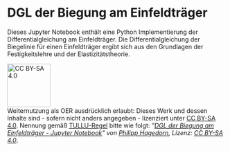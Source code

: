 # DGL der Biegung am Einfeldträger 

Dieses Jupyter Notebook enthält eine Python Implementierung der Differentialgleichung am Einfeldträger. Die Differentialgleichung der Biegelinie für einen Einfeldträger ergibt sich aus den Grundlagen der Festigkeitslehre und der Elastizitätstheorie. 
<div class="oer-cc-licensebox"><a href="https://creativecommons.org/licenses/by-sa/4.0/deed.de"><img src="https://mirrors.creativecommons.org/presskit/buttons/88x31/png/by-sa.png" alt="CC BY-SA 4.0" style="width: 100px"></a><br>Weiternutzung als OER ausdrücklich erlaubt: Dieses Werk und dessen Inhalte sind - sofern nicht anders angegeben - lizenziert unter <a href="https://creativecommons.org/licenses/by-sa/4.0/deed.de" rel="license" target="_blank">CC BY-SA 4.0</a>. Nennung gemäß <a href="https://open-educational-resources.de/oer-tullu-regel/">TULLU-Regel</a> bitte wie folgt: <i><span xmlns:dct="http://purl.org/dc/terms/" property="dct:title">"<a href="https://github.com/philhag/dgl-beam-python" target="_blank" xmlns:cc="http://creativecommons.org/ns#" rel="cc:attributionURL">DGL der Biegung am Einfeldträger - Jupyter Notebook</a>"</span> von <span xmlns:cc="http://creativecommons.org/ns#" property="cc:attributionName"><a href="https://www.philipp-hagedorn.de" target="_blank">Philipp Hagedorn</a></span>, Lizenz: <a href="https://creativecommons.org/licenses/by-sa/4.0/deed.de" target="_blank">CC BY-SA 4.0</a></i>.  </div>